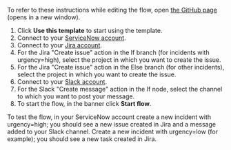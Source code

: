 To refer to these instructions while editing the flow, open [the GitHub page](https://github.com/ot4i/app-connect-templates/blob/main/resources/markdown/Assign%20ServiceNow%20incidents%20to%20Jira%20and%20Slack_instructions.md) (opens in a new window).

1. Click **Use this template** to start using the template.
1. Connect to your [ServiceNow account](http://ibm.biz/aasservicenow).
1. Connect to your [Jira account](http://ibm.biz/aasjira).
1. For the Jira "Create issue" action in the If branch (for incidents with urgency=high), select the project in which you want to create the issue.
1. For the Jira "Create issue" action in the Else branch (for other incidents), select the project in which you want to create the issue.
1. Connect to your [Slack account](http://ibm.biz/aasslack).
1. For the Slack "Create message" action in the If node, select the channel to which you want to post your message.
1. To start the flow, in the banner click **Start flow**.

To test the flow, in your ServiceNow account create a new incident with urgency=high; you should see a new issue created in Jira and a message added to your Slack channel.
Create a new incident with urgency=low (for example); you should see a new task created in Jira.
